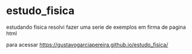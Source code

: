 # estudo_fisica
estudando fisica resolvi fazer uma serie de exemplos em firma de pagina html

para acessar
https://gustavogarciapereira.github.io/estudo_fisica/
